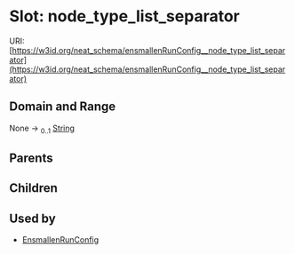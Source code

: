 
# Slot: node_type_list_separator




URI: [https://w3id.org/neat_schema/ensmallenRunConfig__node_type_list_separator](https://w3id.org/neat_schema/ensmallenRunConfig__node_type_list_separator)


## Domain and Range

None &#8594;  <sub>0..1</sub> [String](types/String.md)

## Parents


## Children


## Used by

 * [EnsmallenRunConfig](EnsmallenRunConfig.md)
